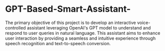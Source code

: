 # GPT-Based-Smart-Assistant-
The primary objective of this project is to develop an interactive voice-controlled assistant leveraging OpenAI's GPT model to understand and respond to user queries in natural language. This assistant aims to enhance user interaction by providing a seamless and intuitive experience through speech recognition and text-to-speech conversion. 

